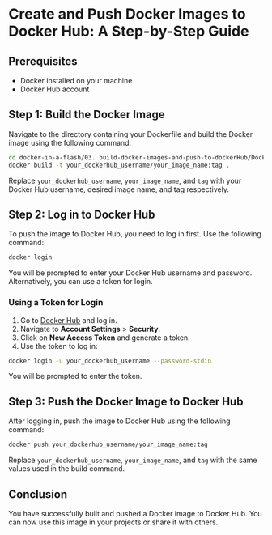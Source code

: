 # Create and Push Docker Images to Docker Hub: A Step-by-Step Guide

## Prerequisites
- Docker installed on your machine
- Docker Hub account

## Step 1: Build the Docker Image
Navigate to the directory containing your Dockerfile and build the Docker image using the following command:

```sh
cd docker-in-a-flash/03. build-docker-images-and-push-to-dockerHub/Dockerfiles
docker build -t your_dockerhub_username/your_image_name:tag .
```

Replace `your_dockerhub_username`, `your_image_name`, and `tag` with your Docker Hub username, desired image name, and tag respectively.

## Step 2: Log in to Docker Hub
To push the image to Docker Hub, you need to log in first. Use the following command:

```sh
docker login
```

You will be prompted to enter your Docker Hub username and password. Alternatively, you can use a token for login.

### Using a Token for Login
1. Go to [Docker Hub](https://hub.docker.com/) and log in.
2. Navigate to **Account Settings** > **Security**.
3. Click on **New Access Token** and generate a token.
4. Use the token to log in:

```sh
docker login -u your_dockerhub_username --password-stdin
```

You will be prompted to enter the token.

## Step 3: Push the Docker Image to Docker Hub
After logging in, push the image to Docker Hub using the following command:

```sh
docker push your_dockerhub_username/your_image_name:tag
```

Replace `your_dockerhub_username`, `your_image_name`, and `tag` with the same values used in the build command.

## Conclusion
You have successfully built and pushed a Docker image to Docker Hub. You can now use this image in your projects or share it with others.
